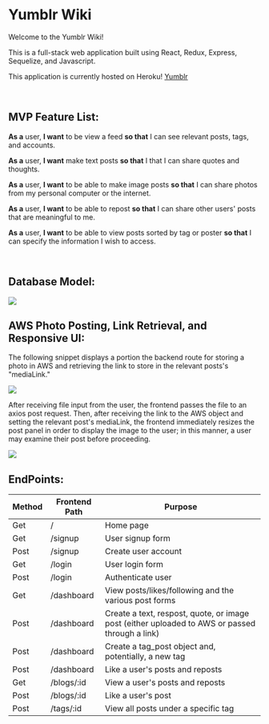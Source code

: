 # Yumblr Wiki

Welcome to the Yumblr Wiki!

This is a full-stack web application built using React, Redux, Express, Sequelize, and Javascript.

This application is currently hosted on Heroku! [Yumblr](https://yumblr-react.herokuapp.com)

<br />

## MVP Feature List:

**As a** user, **I want** to be view a feed **so that** I can see relevant posts, tags, and accounts.


**As a** user, **I want** make text posts **so that** I that I can share quotes and thoughts.

**As a** user, **I want** to be able to make image posts **so that** I can share photos from my personal computer or the internet.


**As a** user, **I want** to be able to repost **so that** I can share other users' posts that are meaningful to me.

**As a** user, **I want** to be able to view posts sorted by tag or poster **so that** I can specify the information I wish to access.


<br />

## Database Model:

<img src="https://yumblr.s3.amazonaws.com/Screen+Shot+2020-11-10+at+6.28.20+PM.png">

<br />

## AWS Photo Posting, Link Retrieval, and Responsive UI:

The following snippet displays a portion the backend route for storing a photo in AWS and retrieving the link to store in the relevant posts's "mediaLink."

<img src="https://yumblr.s3.amazonaws.com/Screen+Shot+2020-11-11+at+11.53.17+AM.png">

After receiving file input from the user, the frontend passes the file to an axios post request. Then, after receiving the link to the AWS object and setting the relevant post's mediaLink, the frontend immediately resizes the post panel in order to display the image to the user; in this manner, a user may examine their post before proceeding.

<img src="https://yumblr.s3.amazonaws.com/Screen+Shot+2020-11-11+at+11.55.44+AM.png">

<br />

## EndPoints:

| Method         | Frontend Path     | Purpose              |
|---             |---                |---                   |
| Get            | /                 |  Home page           |
| Get            | /signup           |  User signup form    |
| Post           | /signup           |  Create user account |
| Get            | /login            |  User login form     |
| Post           | /login            |  Authenticate user   |
| Get            | /dashboard        |  View posts/likes/following and the various post forms |
| Post           | /dashboard        |  Create a text, respost, quote, or image post (either uploaded to AWS or passed through a link) |
| Post           | /dashboard        |  Create a tag_post object and, potentially, a new tag |
| Post           | /dashboard        |  Like a user's posts and reposts |
| Get            | /blogs/:id        |  View a user's posts and reposts |
| Post           | /blogs/:id        |  Like a user's post |
| Post           | /tags/:id         |  View all posts under a specific tag |
